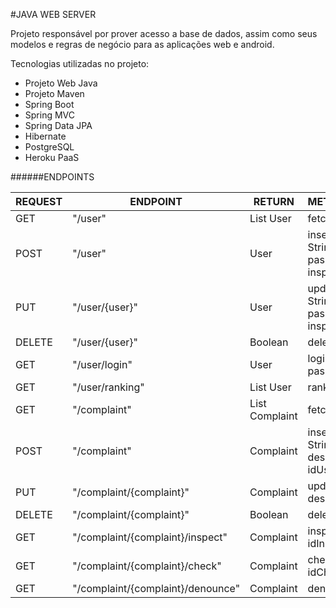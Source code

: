 #JAVA WEB SERVER

Projeto responsável por prover acesso a base de dados, assim como seus modelos e regras de negócio para as aplicações web e android.

Tecnologias utilizadas no projeto:

- Projeto Web Java
- Projeto Maven
- Spring Boot
- Spring MVC
- Spring Data JPA
- Hibernate
- PostgreSQL
- Heroku PaaS

######ENDPOINTS

|REQUEST|ENDPOINT                         |RETURN         |METHOD/PARAMETERS                                                                |
|-------|---------------------------------|---------------|---------------------------------------------------------------------------------|
|GET    |"/user"                          |List User      |fetch()                                                                          |
|POST   |"/user"                          |User           |insert(String email, String name, String password, Boolean inspector, Byte score)|
|PUT    |"/user/{user}"                   |User           |update(String email, String name, String password, Boolean inspector, Byte score)|
|DELETE |"/user/{user}"                   |Boolean        |delete()                                                                         |
|GET    |"/user/login"                    |User           |login(String email, String password)                                             |
|GET    |"/user/ranking"                  |List User      |ranking()                                                                        |
|GET    |"/complaint"                     |List Complaint |fetch()                                                                          |
|POST   |"/complaint"                     |Complaint      |insert(String latitude, String longitude, String description, Integer idUser)    |
|PUT    |"/complaint/{complaint}"         |Complaint      |update(String description)                                                       |
|DELETE |"/complaint/{complaint}"         |Boolean        |delete()                                                                         |
|GET    |"/complaint/{complaint}/inspect" |Complaint      |inspect(Integer idInspector)                                                     |
|GET    |"/complaint/{complaint}/check"   |Complaint      |check(Integer idChecker)                                                         |
|GET    |"/complaint/{complaint}/denounce"|Complaint      |denounce(idComplaint)                                                            |